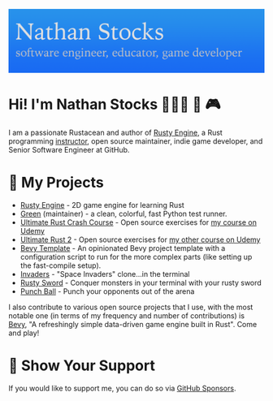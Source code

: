 ![Nathan Stocks - software engineer, educator, game developer](./img/GitHubReadmeBanner.png)

# Hi! I'm Nathan Stocks 👨🏻‍💻 👾 🎮 

I am a passionate Rustacean and author of [Rusty Engine], a Rust programming [instructor], open source maintainer, indie game developer, and Senior Software Engineer at GitHub. 

# 🚀 My Projects 

- [Rusty Engine] - 2D game engine for learning Rust
- [Green] (maintainer) - a clean, colorful, fast Python test runner.
- [Ultimate Rust Crash Course] - Open source exercises for [my course on Udemy]
- [Ultimate Rust 2] - Open source exercises for [my other course on Udemy]
- [Bevy Template] - An opinionated Bevy project template with a configuration script to run for the more complex parts (like setting up the fast-compile setup).
- [Invaders] - "Space Invaders" clone...in the terminal
- [Rusty Sword] - Conquer monsters in your terminal with your rusty sword
- [Punch Ball] - Punch your opponents out of the arena

I also contribute to various open source projects that I use, with the most notable one (in terms of my frequency and number of contributions) is [Bevy],  "A refreshingly simple data-driven game engine built in Rust". Come and play!

[Bevy Template]: https://github.com/cleancut/bevy_template
[Bevy]: https://bevyengine.org/
[Green]: https://github.com/CleanCut/green
[Rusty Engine]: https://github.com/CleanCut/rusty_engine
[many more]: https://github.com/pulls?q=is%3Amerged+is%3Apr+author%3Acleancut+archived%3Afalse+
[my course on Udemy]: https://www.udemy.com/course/ultimate-rust-crash-course/?referralCode=AF30FAD8C6CCCC2C94F0
[my other course on Udemy]: https://www.udemy.com/course/ultimate-rust-2/?referralCode=8ED694EBE5637F954414
[Invaders]: https://github.com/CleanCut/invaders/
[Python]: https://www.python.org/
[Rust]: https://rust-lang.org/
[Ultimate Rust Crash Course]: https://github.com/CleanCut/ultimate_rust_crash_course/
[Ultimate Rust 2]: https://github.com/CleanCut/ultimate_rust2/
[Punch Ball]: https://github.com/CleanCut/punchball
[Rusty Sword]: https://github.com/CleanCut/rusty_sword/
[Patreon]: https://www.patreon.com/nathanstocks
[instructor]: https://agileperception.com

# 💖 Show Your Support 

If you would like to support me, you can do so via [GitHub Sponsors].

[Patreon]: https://www.patreon.com/nathanstocks
[GitHub Sponsors]: https://github.com/sponsors/CleanCut
